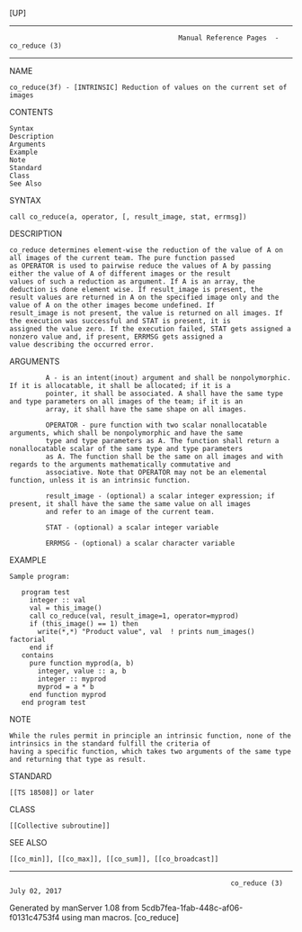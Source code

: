 [UP]

-----------------------------------------------------------------------------------------------------------------------------------
                                              Manual Reference Pages  - co_reduce (3)
-----------------------------------------------------------------------------------------------------------------------------------
                                                                 
NAME

    co_reduce(3f) - [INTRINSIC] Reduction of values on the current set of images

CONTENTS

    Syntax
    Description
    Arguments
    Example
    Note
    Standard
    Class
    See Also

SYNTAX

    call co_reduce(a, operator, [, result_image, stat, errmsg])

DESCRIPTION

    co_reduce determines element-wise the reduction of the value of A on all images of the current team. The pure function passed
    as OPERATOR is used to pairwise reduce the values of A by passing either the value of A of different images or the result
    values of such a reduction as argument. If A is an array, the deduction is done element wise. If result_image is present, the
    result values are returned in A on the specified image only and the value of A on the other images become undefined. If
    result_image is not present, the value is returned on all images. If the execution was successful and STAT is present, it is
    assigned the value zero. If the execution failed, STAT gets assigned a nonzero value and, if present, ERRMSG gets assigned a
    value describing the occurred error.

ARGUMENTS

             A - is an intent(inout) argument and shall be nonpolymorphic. If it is allocatable, it shall be allocated; if it is a
             pointer, it shall be associated. A shall have the same type and type parameters on all images of the team; if it is an
             array, it shall have the same shape on all images.

             OPERATOR - pure function with two scalar nonallocatable arguments, which shall be nonpolymorphic and have the same
             type and type parameters as A. The function shall return a nonallocatable scalar of the same type and type parameters
             as A. The function shall be the same on all images and with regards to the arguments mathematically commutative and
             associative. Note that OPERATOR may not be an elemental function, unless it is an intrinsic function.

             result_image - (optional) a scalar integer expression; if present, it shall have the same the same value on all images
             and refer to an image of the current team.

             STAT - (optional) a scalar integer variable

             ERRMSG - (optional) a scalar character variable

EXAMPLE

    Sample program:

       program test
         integer :: val
         val = this_image()
         call co_reduce(val, result_image=1, operator=myprod)
         if (this_image() == 1) then
           write(*,*) "Product value", val  ! prints num_images() factorial
         end if
       contains
         pure function myprod(a, b)
           integer, value :: a, b
           integer :: myprod
           myprod = a * b
         end function myprod
       end program test



NOTE

    While the rules permit in principle an intrinsic function, none of the intrinsics in the standard fulfill the criteria of
    having a specific function, which takes two arguments of the same type and returning that type as result.

STANDARD

    [[TS 18508]] or later

CLASS

    [[Collective subroutine]]

SEE ALSO

    [[co_min]], [[co_max]], [[co_sum]], [[co_broadcast]]

-----------------------------------------------------------------------------------------------------------------------------------

                                                           co_reduce (3)                                              July 02, 2017

Generated by manServer 1.08 from 5cdb7fea-1fab-448c-af06-f0131c4753f4 using man macros.
                                                            [co_reduce]
